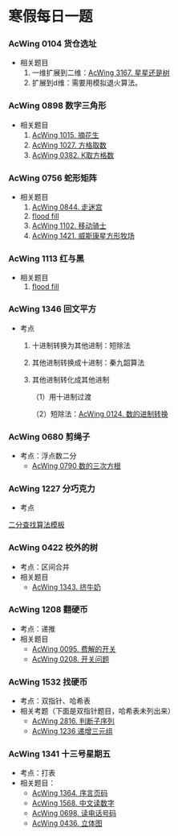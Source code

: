 # 寒假每日一题

### AcWing 0104  货仓选址

* 相关题目
  1. 一维扩展到二维：[AcWing 3167. 星星还是树](acwing.com/problem/content/3170/)
  2. 扩展到d维：需要用模拟退火算法。

### AcWing 0898 数字三角形

* 相关题目
  1. [AcWing 1015. 摘花生](https://www.acwing.com/problem/content/1017/)
  2. [AcWing 1027. 方格取数](https://www.acwing.com/problem/content/1029/)
  3. [AcWing 0382. K取方格数](https://www.acwing.com/problem/content/384/)

### AcWing 0756 蛇形矩阵

* 相关题目
  1. [AcWing 0844. 走迷宫](https://www.acwing.com/problem/content/846/)
  2. [flood fill](https://www.acwing.com/problem/search/1/?csrfmiddlewaretoken=UYXvVPFeSUVuLcOqFF9HSmKZ63mZe4MGo3uCyO1WZ4KAlNqbVF5GqY53MfpvkdOk&search_content=flood+fill)
  3. [AcWing 1102. 移动骑士](https://www.acwing.com/problem/content/1104/)
  4. [AcWing 1421. 威斯康星方形牧场](https://www.acwing.com/problem/content/1423/)

### AcWing 1113 红与黑

* 相关题目
  1. [flood fill](https://www.acwing.com/problem/search/1/?csrfmiddlewaretoken=UYXvVPFeSUVuLcOqFF9HSmKZ63mZe4MGo3uCyO1WZ4KAlNqbVF5GqY53MfpvkdOk&search_content=flood+fill)

### AcWing 1346 回文平方

* 考点

  1. 十进制转换为其他进制：短除法

  2. 其他进制转换成十进制：秦九韶算法

  3. 其他进制转化成其他进制

     （1）用十进制过渡

     （2）短除法：[AcWing 0124. 数的进制转换](https://www.acwing.com/problem/content/126/)

### AcWing 0680 剪绳子

* 考点：浮点数二分
  * [AcWing 0790 数的三次方根](https://www.acwing.com/problem/content/792/)

### AcWing 1227 分巧克力

* 考点

[二分查找算法模板](https://www.acwing.com/blog/content/31/)

### AcWing 0422 校外的树

* 考点：区间合并
* 相关题目
  * [AcWing 1343. 挤牛奶](https://www.acwing.com/problem/content/1345/)

### AcWing 1208 翻硬币

* 考点：递推
* 相关题目
  * [AcWing 0095. 费解的开关](https://www.acwing.com/problem/content/97/)
  * [AcWing 0208. 开关问题](https://www.acwing.com/problem/content/description/210/)

### AcWing 1532 找硬币

* 考点：双指针、哈希表
* 相关考题（下面是双指针题目，哈希表未列出来）
  * [AcWing 2816. 判断子序列](https://www.acwing.com/problem/content/2818/)
  * [AcWing 1236 递增三元组](https://www.acwing.com/problem/content/1238/)

### AcWing 1341 十三号星期五

* 考点：打表
* 相关题目：
  * [AcWing 1364. 序言页码](https://www.acwing.com/problem/content/1366/)
  * [AcWing 1568. 中文读数字](https://www.acwing.com/problem/content/1570/)
  * [AcWing 0698. 读电话号码](https://www.acwing.com/problem/content/700/)
  * [AcWing 0436. 立体图](https://www.acwing.com/problem/content/description/438/)



























